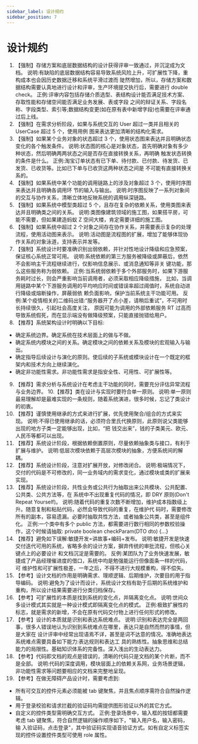 ```yaml
---
sidebar_label: 设计规约 
sidebar_position: 7
---
```


# 设计规约 

1. 【强制】存储方案和底层数据结构的设计获得评审一致通过，并沉淀成为文档。 说明:有缺陷的底层数据结构容易导致系统风险上升，可扩展性下降，重构成本也会因历史数据迁移和系统平滑过渡而 陡然增加，所以，存储方案和数据结构需要认真地进行设计和评审，生产环境提交执行后，需要进行 double check。 正例:评审内容包括存储介质选型、表结构设计能否满足技术方案、存取性能和存储空间能否满足业务发展、表或字段 之间的辩证关系、字段名称、字段类型、索引等;数据结构变更(如在原有表中新增字段)也需要在评审通过后上线。
2. 【强制】在需求分析阶段，如果与系统交互的 User 超过一类并且相关的 UserCase 超过 5 个，使用用例 图来表达更加清晰的结构化需求。
3. 【强制】如果某个业务对象的状态超过 3 个，使用状态图来表达并且明确状态变化的各个触发条件。 说明:状态图的核心是对象状态，首先明确对象有多少种状态，然后明确两两状态之间是否存在直接转换关系，再明确 触发状态转换的条件是什么。 正例:淘宝订单状态有已下单、待付款、已付款、待发货、已发货、已收货等。比如已下单与已收货这两种状态之间是 不可能有直接转换关系的。
4. 【强制】如果系统中某个功能的调用链路上的涉及对象超过 3 个，使用时序图来表达并且明确各调用环 节的输入与输出。
说明:时序图反映了一系列对象间的交互与协作关系，清晰立体地反映系统的调用纵深链路。
5. 【强制】如果系统中模型类超过 5 个，且存在复杂的依赖关系，使用类图来表达并且明确类之间的关系。 说明:类图像建筑领域的施工图，如果搭平房，可能不需要，但如果建造蚂蚁 Z 空间大楼，肯定需要详细的施工图。
6. 【强制】如果系统中超过 2 个对象之间存在协作关系，并需要表示复杂的处理流程，使用活动图来表示。 说明:活动图是流程图的扩展，增加了能够体现协作关系的对象泳道，支持表示并发等。
7. 【强制】系统设计时要准确识别出弱依赖，并针对性地设计降级和应急预案，保证核心系统正常可用。 说明:系统依赖的第三方服务被降级或屏蔽后，依然不会影响主干流程继续进行，仅影响信息展示、或消息通知等非关 键功能，那么这些服务称为弱依赖。 正例:当系统弱依赖于多个外部服务时，如果下游服务耗时过长，则会严重影响当前调用者，必须采取相应降级措施， 比如，当调用链路中某个下游服务调用的平均响应时间或错误率超过阈值时，系统自动进行降级或熔断操作，屏蔽弱依 赖负面影响，保护当前系统主干功能可用。 反例:某个疫情相关的二维码出错:“服务器开了点小差，请稍后重试”，不可用时长持续很久，引起社会高度关注， 原因可能为调用的外部依赖服务 RT 过高而导致系统假死，而在显示端没有做降级预案，只能直接抛错给用户。
8. 【推荐】系统架构设计时明确以下目标:
  * 确定系统边界。确定系统在技术层面上的做与不做。
  * 确定系统内模块之间的关系。确定模块之间的依赖关系及模块的宏观输入与输出。
  * 确定指导后续设计与演化的原则。使后续的子系统或模块设计在一个既定的框架内和技术方向上继续演化。
  * 确定非功能性需求。非功能性需求是指安全性、可用性、可扩展性等。
9. 【推荐】需求分析与系统设计在考虑主干功能的同时，需要充分评估异常流程与业务边界。 10.【推荐】类在设计与实现时要符合单一原则。
说明:单一原则最易理解却是最难实现的一条规则，随着系统演进，很多时候，忘记了类设计的初衷。
11. 【推荐】谨慎使用继承的方式来进行扩展，优先使用聚合/组合的方式来实现。 说明:不得已使用继承的话，必须符合里氏代换原则，此原则说父类能够出现的地方子类一定能够出现，比如，“把 钱交出来”，钱的子类美元、欧元、人民币等都可以出现。
12. 【推荐】系统设计阶段，根据依赖倒置原则，尽量依赖抽象类与接口，有利于扩展与维护。 说明:低层次模块依赖于高层次模块的抽象，方便系统间的解耦。
13. 【推荐】系统设计阶段，注意对扩展开放，对修改闭合。
  说明:极端情况下，交付的代码是不可修改的，同一业务域内的需求变化，通过模块或类的扩展来实现。
14. 【推荐】系统设计阶段，共性业务或公共行为抽取出来公共模块、公共配置、公共类、公共方法等，在 系统中不出现重复代码的情况，即 DRY 原则(Don't Repeat Yourself)。
说明:随着代码的重复次数不断增加，维护成本指数级上升。随意复制和粘贴代码，必然会导致代码的重复，在维护代 码时，需要修改所有的副本，容易遗漏。必要时抽取共性方法，或者抽象公共类，甚至是组件化。 正例:一个类中有多个 public 方法，都需要进行数行相同的参数校验操作，这个时候请抽取:
private boolean checkParam(DTO dto) {...}
15. 【推荐】避免如下误解:敏捷开发=讲故事+编码+发布。 说明:敏捷开发是快速交付迭代可用的系统，省略多余的设计方案，摒弃传统的审批流程，但核心关键点上的必要设计 和文档沉淀是需要的。 反例:某团队为了业务快速发展，敏捷成了产品经理催进度的借口，系统中均是勉强能运行但像面条一样的代码，可 维护性和可扩展性极差，一年之后，不得不进行大规模重构，得不偿失。
16. 【参考】设计文档的作用是明确需求、理顺逻辑、后期维护，次要目的用于指导编码。 说明:避免为了设计而设计，系统设计文档有助于后期的系统维护和重构，所以设计结果需要进行分类归档保存。
17. 【参考】可扩展性的本质是找到系统的变化点，并隔离变化点。 说明:世间众多设计模式其实就是一种设计模式即隔离变化点的模式。 正例:极致扩展性的标志，就是需求的新增，不会在原有代码交付物上进行任何形式的修改。
18. 【参考】设计的本质就是识别和表达系统难点。 说明:识别和表达完全是两回事，很多人错误地认为识别到系统难点在哪里，表达只是自然而然的事情，但是大家在 设计评审中经常出现语焉不详，甚至是词不达意的情况。准确地表达系统难点需要具备如下能力:表达规则和表达工 具的熟练性。抽象思维和总结能力的局限性。基础知识体系的完备性。深入浅出的生动表达力。
19. 【参考】代码即文档的观点是错误的，清晰的代码只是文档的某个片断，而不是全部。 说明:代码的深度调用，模块层面上的依赖关系网，业务场景逻辑，非功能性需求等问题要相应的文档来完整地呈现。
20. 【参考】在做无障碍产品设计时，需要考虑到:
  * 所有可交互的控件元素必须能被 tab 键聚焦，并且焦点顺序需符合自然操作逻辑。
  * 用于登录校验和请求拦截的验证码均需提供图形验证以外的其它方式。
  * 自定义的控件类型需明确交互方式。
正例:登录场景中，输入框的按钮都需要考虑 tab 键聚焦，符合自然逻辑的操作顺序如下，"输入用户名，输入密码，输 入验证码，点击登录"，其中验证码实现语音验证方式。如有自定义标签实现的控件设置控件类型可使用 role 属性。